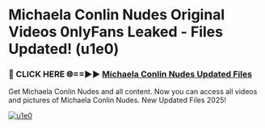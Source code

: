# Michaela Conlin Nudes Original Videos 0nlyFans Leaked - Files Updated! (u1e0)

<h3>🔴 CLICK HERE 🌐==►► <a href="https://tinyurl.com/yc6ubb5a" rel="nofollow">Michaela Conlin Nudes Updated Files</a></h3>

Get Michaela Conlin Nudes and all content. Now you can access all videos and pictures of Michaela Conlin Nudes. New Updated Files 2025!

[![u1e0](https://i.imgur.com/7eu0CRL.gif)](https://tinyurl.com/yc6ubb5a)

